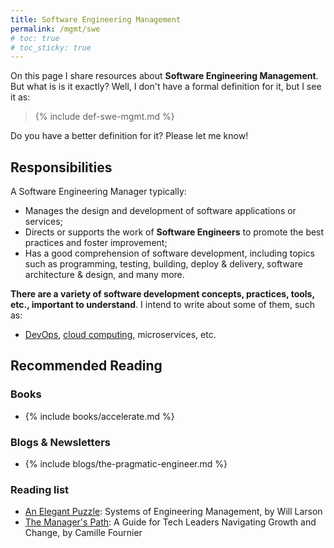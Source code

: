 ```yaml
---
title: Software Engineering Management
permalink: /mgmt/swe
# toc: true
# toc_sticky: true
---
```


On this page I share resources about **Software Engineering  Management**. But what is is it exactly? Well, I don't have a formal definition for it, but I see it as:

> {% include def-swe-mgmt.md %}
 
Do you have a better definition for it? Please let me know!

## Responsibilities

A Software Engineering Manager typically:

- Manages the design and development of software applications or services;
- Directs or supports the work of **Software Engineers** to promote the best practices and foster improvement;
- Has a good comprehension of software development, including topics such as programming, testing, building, deploy & delivery, software architecture & design, and many more.

**There are a variety of software development concepts, practices, tools, etc., important to understand**. I intend to write about some of them, such as:

- [DevOps](/swe/devops), [cloud computing](/swe/cloud-computing), microservices, etc.

## Recommended Reading

### Books

- {% include books/accelerate.md %}

### Blogs & Newsletters

- {% include blogs/the-pragmatic-engineer.md %}

### Reading list

- [An Elegant Puzzle](https://www.amazon.com.br/gp/product/B07QYCHJ7V): Systems of Engineering Management, by Will Larson
- [The Manager's Path](https://www.amazon.com.br/Managers-Path-Leaders-Navigating-English-ebook/dp/B06XP3GJ7F): A Guide for Tech Leaders Navigating Growth and Change, by Camille Fournier